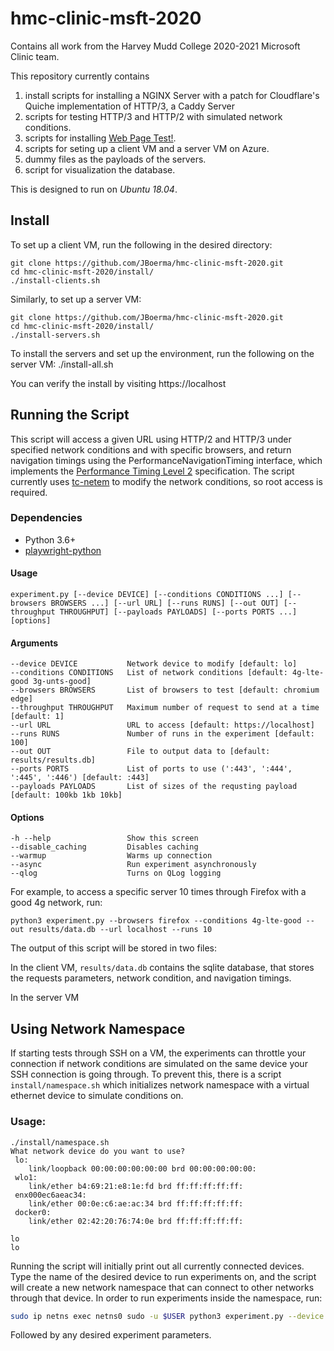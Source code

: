 # hmc-clinic-msft-2020
Contains all work from the Harvey Mudd College 2020-2021 Microsoft Clinic team. 

This repository currently contains 
1. install scripts for installing a NGINX Server with a patch for Cloudflare's Quiche implementation of HTTP/3, a Caddy Server
2. scripts for testing HTTP/3 and HTTP/2 with simulated network conditions.
3. scripts for installing [Web Page Test!](https://github.com/WPO-Foundation/webpagetest).
4. scripts for seting up a client VM and a server VM on Azure.
3. dummy files as the payloads of the servers.
4. script for visualization the database.

This is designed to run on *Ubuntu 18.04*.

## Install
To set up a client VM, run the following in the desired directory:

    git clone https://github.com/JBoerma/hmc-clinic-msft-2020.git
    cd hmc-clinic-msft-2020/install/
    ./install-clients.sh
  
Similarly, to set up a server VM:

    git clone https://github.com/JBoerma/hmc-clinic-msft-2020.git
    cd hmc-clinic-msft-2020/install/
    ./install-servers.sh 
  
To install the servers and set up the environment, run the following on the server VM:
    ./install-all.sh
  
You can verify the install by visiting https://localhost

## Running the Script
This script will access a given URL using HTTP/2 and HTTP/3 under specified network conditions and with specific browsers, and return navigation timings using the PerformanceNavigationTiming interface, which implements the [Performance Timing Level 2](https://www.w3.org/TR/navigation-timing-2/) specification.
The script currently uses [tc-netem](https://www.man7.org/linux/man-pages/man8/tc-netem.8.html) to modify the network conditions, so root access is required.


### Dependencies
* Python 3.6+
* [playwright-python](https://github.com/microsoft/playwright-python)

#### Usage
    experiment.py [--device DEVICE] [--conditions CONDITIONS ...] [--browsers BROWSERS ...] [--url URL] [--runs RUNS] [--out OUT] [--throughput THROUGHPUT] [--payloads PAYLOADS] [--ports PORTS ...] [options]
    
#### Arguments
    --device DEVICE           Network device to modify [default: lo]
    --conditions CONDITIONS   List of network conditions [default: 4g-lte-good 3g-unts-good]
    --browsers BROWSERS       List of browsers to test [default: chromium edge]
    --throughput THROUGHPUT   Maximum number of request to send at a time [default: 1]
    --url URL                 URL to access [default: https://localhost]
    --runs RUNS               Number of runs in the experiment [default: 100]
    --out OUT                 File to output data to [default: results/results.db]
    --ports PORTS             List of ports to use (':443', ':444', ':445', ':446') [default: :443]
    --payloads PAYLOADS       List of sizes of the requsting payload [default: 100kb 1kb 10kb]

#### Options
    -h --help                 Show this screen 
    --disable_caching         Disables caching
    --warmup                  Warms up connection
    --async                   Run experiment asynchronously
    --qlog                    Turns on QLog logging

For example, to access a specific server 10 times through Firefox with a good 4g network, run:

    python3 experiment.py --browsers firefox --conditions 4g-lte-good --out results/data.db --url localhost --runs 10
    
The output of this script will be stored in two files:

In the client VM,
`results/data.db` contains the sqlite database, that stores the requests parameters, network condition, and navigation timings.

In the server VM

## Using Network Namespace

If starting tests through SSH on a VM, the experiments can throttle your connection if network conditions are simulated on the same device your SSH connection is going through. To prevent this, there is a script `install/namespace.sh` which initializes network namespace with a virtual ethernet device to simulate conditions on.

### Usage:

```
./install/namespace.sh
What network device do you want to use?
 lo:
    link/loopback 00:00:00:00:00:00 brd 00:00:00:00:00:
 wlo1:
    link/ether b4:69:21:e8:1e:fd brd ff:ff:ff:ff:ff:
 enx000ec6aeac34:
    link/ether 00:0e:c6:ae:ac:34 brd ff:ff:ff:ff:ff:
 docker0:
    link/ether 02:42:20:76:74:0e brd ff:ff:ff:ff:ff:

lo
lo
```

Running the script will initially print out all currently connected devices. Type the name of the desired device to run experiments on, and the script will create a new network namespace that can connect to other networks through that device. In order to run experiments inside the namespace, run:

```bash
sudo ip netns exec netns0 sudo -u $USER python3 experiment.py --device veth-netns0
```

Followed by any desired experiment parameters.
